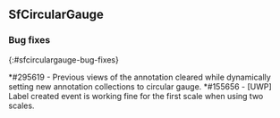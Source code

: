 ## SfCircularGauge

### Bug fixes
{:#sfcirculargauge-bug-fixes}

*\#295619 - Previous views of the annotation cleared while dynamically setting new annotation collections to circular gauge.
*\#155656 - [UWP] Label created event is working fine for the first scale when using two scales.
